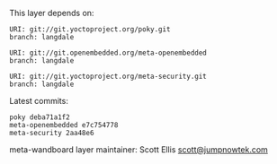 This layer depends on:

    URI: git://git.yoctoproject.org/poky.git
    branch: langdale

    URI: git://git.openembedded.org/meta-openembedded
    branch: langdale

    URI: git://git.yoctoproject.org/meta-security.git
    branch: langdale

Latest commits:

    poky deba71a1f2
    meta-openembedded e7c754778
    meta-security 2aa48e6

meta-wandboard layer maintainer: Scott Ellis <scott@jumpnowtek.com>
